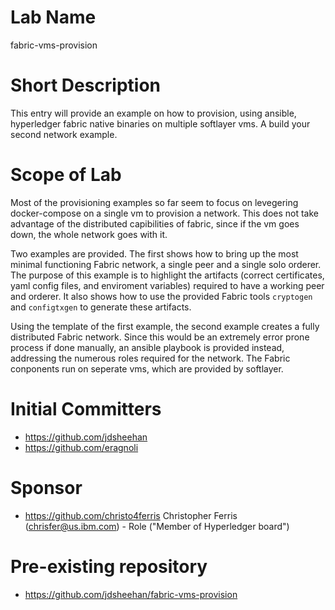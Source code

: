# Lab Name
fabric-vms-provision

# Short Description
This entry will provide an example on how to provision, using ansible, hyperledger fabric native binaries on multiple softlayer vms. A build your second network example.

# Scope of Lab
Most of the provisioning examples so far seem to focus on levegering docker-compose on a single vm to provision a network.
This does not take advantage of the distributed capibilities of fabric, since if the vm goes down, the whole network goes with it.

Two examples are provided.
The first shows how to bring up the most minimal functioning Fabric network, a single peer and a single solo orderer.
The purpose of this example is to highlight the artifacts (correct certificates, yaml config files, and enviroment variables) required to have a working peer and orderer.
It also shows how to use the provided Fabric tools `cryptogen` and `configtxgen` to generate these artifacts.

Using the template of the first example, the second example creates a fully distributed Fabric network.
Since this would be an extremely error prone process if done manually, an ansible playbook is provided instead, addressing the numerous roles required for the network.
The Fabric conponents run on seperate vms, which are provided by softlayer.

# Initial Committers
- https://github.com/jdsheehan
- https://github.com/eragnoli

# Sponsor
- https://github.com/christo4ferris  Christopher Ferris (chrisfer@us.ibm.com) - Role ("Member of Hyperledger board")

# Pre-existing repository
- https://github.com/jdsheehan/fabric-vms-provision
